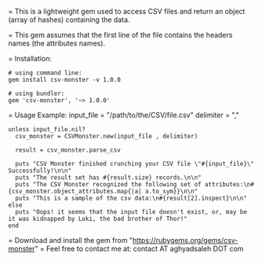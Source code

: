 = This is a lightweight gem used to access CSV files and return an object (array of hashes) containing the data. 

= This gem assumes that the first line of the file contains the headers names (the attributes names).

= Installation:

    # using command line:
    gem install csv-monster -v 1.0.0

    # using bundler:
    gem 'csv-monster', '~> 1.0.0'

= Usage Example:
    input_file = "/path/to/the/CSV/file.csv"
    delimiter = ","

    unless input_file.nil?
      csv_monster = CSVMonster.new(input_file , delimiter)
      
      result = csv_monster.parse_csv
      
      puts "CSV Monster finished crunching your CSV file \"#{input_file}\" Successfully!\n\n"
      puts "The result set has #{result.size} records.\n\n"
      puts "The CSV Monster recognized the following set of attributes:\n#{csv_monster.object_attributes.map{|a| a.to_sym}}\n\n"
      puts "This is a sample of the csv data:\n#{result[2].inspect}\n\n"
    else
      puts "Oops! it seems that the input file doesn't exist, or, may be it was kidnapped by Loki, the bad brother of Thor!"
    end

= Download and install the gem from "https://rubygems.org/gems/csv-monster"
= Feel free to contact me at: contact AT aghyadsaleh DOT com
